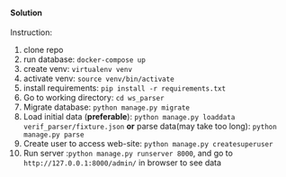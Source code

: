 #### Solution  

Instruction:
1) clone repo
2) run database:  `docker-compose up`
3) create venv: `virtualenv venv`
4) activate venv: `source venv/bin/activate`
5) install requirements: `pip install -r requirements.txt`
6) Go to working directory: `cd ws_parser`
7) Migrate database: `python manage.py migrate`
6) Load initial data (**preferable**): `python manage.py loaddata verif_parser/fixture.json`
 **or** parse data(may take too long): `python manage.py parse`
7) Create user to access web-site: `python manage.py createsuperuser`
8) Run server :`python manage.py runserver 8000`, and go to `http://127.0.0.1:8000/admin/` in browser to see data